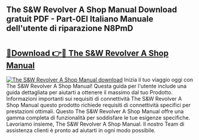 ## The S&W Revolver A Shop Manual Download gratuit PDF - Part-0EI Italiano Manuale dell'utente di riparazione N8PmD

# <h2><a href="http://dfh1lo2.blite.top/?on=The+S%26W+Revolver+A+Shop+Manual">🔗Download 👉🔴 The S&W Revolver A Shop Manual</a></h2>

[![The S&W Revolver A Shop Manual download](https://i.imgur.com/lujVjoI.png)](http://dfh1lo2.blite.top/?on=The+S%26W+Revolver+A+Shop+Manual)
Inizia il tuo viaggio oggi con The S&W Revolver A Shop Manual! Questa guida per l'utente include una guida dettagliata per aiutarti a ottenere il massimo dal tuo Prodotto. Informazioni importanti sui requisiti di connettività The S&W Revolver A Shop Manual questo prodotto richiede requisiti di connettività specifici per prestazioni ottimali. Questo The S&W Revolver A Shop Manual offre una gamma completa di funzionalità per soddisfare le tue esigenze specifiche. Lavoriamo insieme, The S&W Revolver A Shop Manual. Il nostro Team di assistenza clienti è pronto ad aiutarti in ogni modo possibile.
